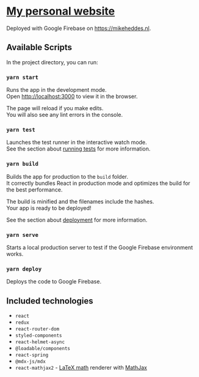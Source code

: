 # [My personal website](https://mikeheddes.nl)

Deployed with Google Firebase on https://mikeheddes.nl.

## Available Scripts

In the project directory, you can run:

### `yarn start`

Runs the app in the development mode.<br>
Open [http://localhost:3000](http://localhost:3000) to view it in the browser.

The page will reload if you make edits.<br>
You will also see any lint errors in the console.

### `yarn test`

Launches the test runner in the interactive watch mode.<br>
See the section about [running tests](https://facebook.github.io/create-react-app/docs/running-tests) for more information.

### `yarn build`

Builds the app for production to the `build` folder.<br>
It correctly bundles React in production mode and optimizes the build for the best performance.

The build is minified and the filenames include the hashes.<br>
Your app is ready to be deployed!

See the section about [deployment](https://facebook.github.io/create-react-app/docs/deployment) for more information.

### `yarn serve`

Starts a local production server to test if the Google Firebase environment works.

### `yarn deploy`

Deploys the code to Google Firebase.

## Included technologies
- `react`
- `redux`
- `react-router-dom`
- `styled-components`
- `react-helmet-async`
- `@loadable/components`
- `react-spring`
- `@mdx-js/mdx`
- `react-mathjax2` - [LaTeX math](https://en.wikibooks.org/wiki/LaTeX/Mathematics) renderer with [MathJax](https://www.mathjax.org)
